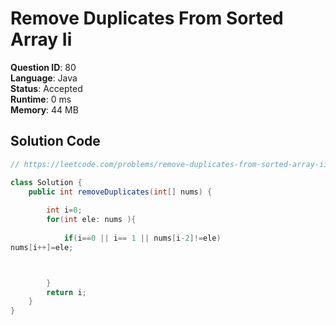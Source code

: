 # Remove Duplicates From Sorted Array Ii

**Question ID**: 80  
**Language**: Java  
**Status**: Accepted  
**Runtime**: 0 ms  
**Memory**: 44 MB  

## Solution Code
```java
// https://leetcode.com/problems/remove-duplicates-from-sorted-array-ii

class Solution {
    public int removeDuplicates(int[] nums) {
        
        int i=0;
        for(int ele: nums ){
            
            if(i==0 || i== 1 || nums[i-2]!=ele)
nums[i++]=ele;



        }
        return i;
    }
}
```

